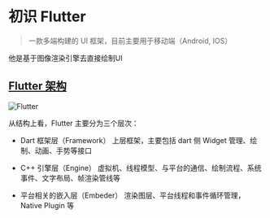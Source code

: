 # 初识 Flutter
> 一款多端构建的 UI 框架，目前主要用于移动端（Android, IOS）

他是基于图像渲染引擎去直接绘制UI

## [Flutter 架构](https://juejin.cn/post/6890951845729009671?searchId=202309200141079EC4185B0D2FB9450474)
![Flutter](https://p6-juejin.byteimg.com/tos-cn-i-k3u1fbpfcp/6f2c698b00734ac7ae0e9647e4636560~tplv-k3u1fbpfcp-zoom-in-crop-mark:1512:0:0:0.awebp)

从结构上看，Flutter 主要分为三个层次：

* Dart 框架层（Framework）
上层框架，主要包括 dart 侧 Widget 管理、绘制、动画、手势等接口

* C++ 引擎层（Engine）
虚拟机、线程模型、与平台的通信、绘制流程、系统事件、文字布局、帧渲染管线等

* 平台相关的嵌入层（Embeder）
渲染图层、平台线程和事件循环管理，Native Plugin 等

